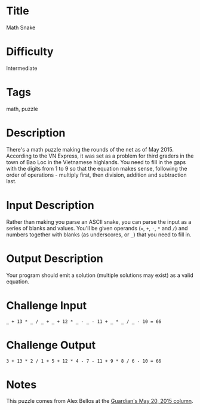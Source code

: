 # Title

Math Snake

# Difficulty

Intermediate

# Tags

math, puzzle

# Description

There's a math puzzle making the rounds of the net as of May 2015. According to the VN Express, it was set as a problem for third graders in the town of Bao Loc in the Vietnamese highlands. You need to fill in the gaps with the digits from 1 to 9 so that the equation makes sense, following the order of operations - multiply first, then division, addition and subtraction last.

# Input Description

Rather than making you parse an ASCII snake, you can parse the input as a series of blanks and values. You'll be given operands (`=`, `+`, `-`, `*` and `/`) and numbers together with blanks (as underscores, or `_`) that you need to fill in. 

# Output Description

Your program should emit a solution (multiple solutions may exist) as a valid equation.

# Challenge Input

    _ + 13 * _ / _ + _ + 12 * _ - _ - 11 + _ * _ / _ - 10 = 66

# Challenge Output

    3 + 13 * 2 / 1 + 5 + 12 * 4 - 7 - 11 + 9 * 8 / 6 - 10 = 66

# Notes

This puzzle comes from Alex Bellos at the [Guardian's May 20, 2015 column](http://www.theguardian.com/science/alexs-adventures-in-numberland/2015/may/20/can-you-do-the-maths-puzzle-for-vietnamese-eight-year-olds-that-has-stumped-parents-and-teachers?CMP=share_btn_tw).

